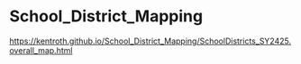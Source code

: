 # School_District_Mapping

https://kentroth.github.io/School_District_Mapping/SchoolDistricts_SY2425.overall_map.html
